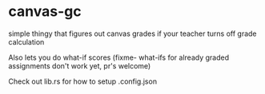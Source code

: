 # canvas-gc

simple thingy that figures out canvas grades if your teacher turns off grade calculation

Also lets you do what-if scores (fixme- what-ifs for already graded assignments don't work yet, pr's welcome)

Check out lib.rs for how to setup .config.json

